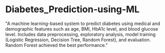 # Diabetes_Prediction-using-ML
"A machine learning-based system to predict diabetes using medical and demographic features such as age, BMI, HbA1c level, and blood glucose level. Includes data preprocessing, exploratory analysis, model training (Logistic Regression, Decision Tree, Random Forest), and evaluation. Random Forest achieved the best performance."
